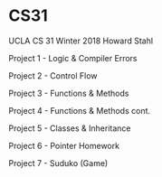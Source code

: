 # CS31

UCLA CS 31 Winter 2018 Howard Stahl



Project 1   -     Logic & Compiler Errors

Project 2   -     Control Flow

Project 3   -     Functions & Methods

Project 4   -     Functions & Methods cont.

Project 5   -     Classes & Inheritance

Project 6   -     Pointer Homework

Project 7   -     Suduko (Game)
